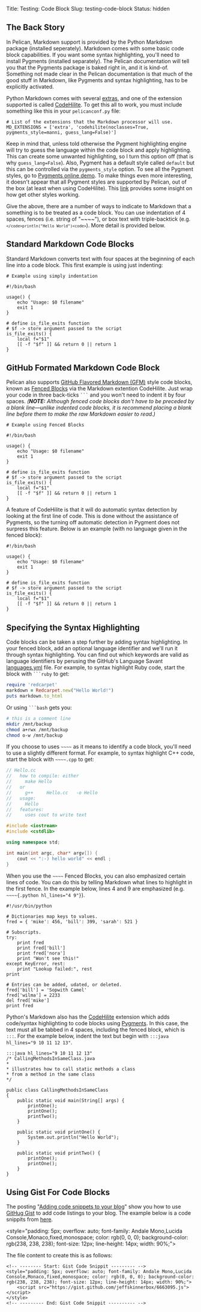 Title: Testing: Code Block
Slug: testing-code-block
Status: hidden

## The Back Story
In Pelican, Markdown support is provided by the Python Markdown package (installed seperately).
Markdown comes with some basic code block capabilities.
If you want some syntax highlighting, you'll need to install Pygments (installed separately).
The Pelican documentation will tell you that the Pygments package is baked right in,
and it is kind-of.
Something not made clear in the Pelican documentation is that
much of the good stuff in Markdown, like Pygments and syntax highlighting, has to be explicitly activated. 

Python Markdown comes with several [extras][10], and one of the extension supported is called [CodeHilite][11].
To get this all to work, you must include something like this in your `pelicanconf.py` file:

```
# List of the extensions that the Markdown processor will use.
MD_EXTENSIONS = ['extra', 'codehilite(noclasses=True, pygments_style=manni, guess_lang=False)']
```

Keep in mind that, unless told otherwise
the Pygment highlighting engine will try to guess the language within the code block
and apply highlighting.
This can create some unwanted highlighting, so I turn this option off
(that is why `guess_lang=False`).
Also, Pygment has a default style called `default` but this can be controlled via
the `pygments_style` option.
To see all the Pygment styles, go to [Pygments online demo][12].
To make things even more interesting,
it doesn't appear that all Pygment styles are supported by Pelican,
out of the box (at least when using CodeHilite).
This [link][13] provides some insight on how get other styles working.

Give the above, there are a number of ways to indicate to
Markdown that a something is to be treated as a code block.
You can use indentation of 4 spaces, fences (i.e. string of "~~~~"),
or box text with triple-backtick (e.g. <code>```</code>println("Hello World")<code>```</code>).
More detail is provided below.

## Standard Markdown Code Blocks
Standard Markdown converts text with four spaces at the beginning of each line into a code block.
This first example is using just indenting:

    # Example using simply indentation
    
    #!/bin/bash
    
    usage() {
	    echo "Usage: $0 filename"
	    exit 1
    }
     
    # define is_file_exits function 
    # $f -> store argument passed to the script
    is_file_exits() {
	    local f="$1"
	    [[ -f "$f" ]] && return 0 || return 1
    }

## GitHub Formated Markdown Code Block
Pelican also supports [GitHub Flavored Markdown (GFM)][08] style code blocks,
known as [Fenced Blocks][09] via the Markdown extention CodeHilite.
Just wrap your code in three back-ticks <code>```</code> and you won't need to indent it by four spaces.
_(**NOTE:** Although fenced code blocks don't have to be preceded by a blank line—unlike indented code blocks, it is recommend placing a blank line before them to make the raw Markdown easier to read.)_

```
# Example using Fenced Blocks

#!/bin/bash
    
usage() {
    echo "Usage: $0 filename"
    exit 1
}
     
# define is_file_exits function 
# $f -> store argument passed to the script
is_file_exits() {
    local f="$1"
    [[ -f "$f" ]] && return 0 || return 1
}
```

A feature of CodeHilite is that it will do automatic syntax detection by looking at the first line of code.
This is done without the assistance of Pygments, so the turning off automatic detection in Pygment
does not surpress this feature.
Below is an example (with no language given in the fenced block):

```
#!/bin/bash
    
usage() {
    echo "Usage: $0 filename"
    exit 1
}
     
# define is_file_exits function 
# $f -> store argument passed to the script
is_file_exits() {
    local f="$1"
    [[ -f "$f" ]] && return 0 || return 1
}
```

## Specifying the Syntax Highlighting
Code blocks can be taken a step further by adding syntax highlighting.
In your fenced block, add an optional language identifier and we'll run it through syntax highlighting.
You can find out which keywords are valid as language identifiers by
perusing the GitHub's Language Savant [languages.yml][10] file.
For example, to syntax highlight Ruby code, start the block with <code>```ruby</code> to get:

```ruby
require 'redcarpet'
markdown = Redcarpet.new("Hello World!")
puts markdown.to_html
```

Or using  <code>```bash</code> gets you:

```bash
# this is a comment line
mkdir /mnt/backup
chmod a+rwx /mnt/backup
chmod o-w /mnt/backup
```

If you choose to uses `~~~~` as it means to identify a code block,
you'll need to use a slightly different format.
For example, to syntax highlight C++ code, start the block with `~~~~.cpp` to get:

~~~~.cpp
// Hello.cc
//   how to compile: either  
//     make Hello
//   or  
//     g++     Hello.cc   -o Hello
//   usage:
//     Hello
//   features:
//     uses cout to write text

#include <iostream>
#include <cstdlib>

using namespace std;

int main(int argc, char* argv[]) {
    cout << ":-) hello world" << endl ;
}
~~~~ 

When you use the `~~~~` Fenced Blocks, you can also emphasized certain lines of code.
You can do this by telling Markdown what lines to highlight in the first fence.
In the example below, lines 4 and 9 are emphasized (e.g. `~~~~{.python hl_lines="4 9"}`).

~~~~{.python hl_lines="4 9"}
#!/usr/bin/python

# Dictionaries map keys to values.
fred = { 'mike': 456, 'bill': 399, 'sarah': 521 }

# Subscripts.
try:
    print fred
    print fred['bill']
    print fred['nora']
    print "Won't see this!"
except KeyError, rest:
    print "Lookup failed:", rest
print

# Entries can be added, udated, or deleted.
fred['bill'] = 'Sopwith Camel'
fred['wilma'] = 2233
del fred['mike']
print fred
~~~~

Python's Markdown also has the [CodeHilite][03] extension which adds code/syntax
highlighting to code blocks using [Pygments][04].
In this case, the text must all be tabbed in 4 spaces, including the fenced block, which is `:::`.
For the example below, indent the text but begin with `:::java hl_lines="9 10 11 12 13"`.

    :::java hl_lines="9 10 11 12 13"
    /* CallingMethodsInSameClass.java
    *
    * illustrates how to call static methods a class
    * from a method in the same class
    */

    public class CallingMethodsInSameClass
    {
	    public static void main(String[] args) {
		    printOne();
		    printOne();
		    printTwo();
	    }

	    public static void printOne() {
		    System.out.println("Hello World");
	    }

	    public static void printTwo() {
		    printOne();
		    printOne();
	    }
    }

## Using Gist For Code Blocks
The posting "[Adding code snippets to your blog][05]"
show you how to use [GitHug Gist][06] to add code listings to your blog.
The example below is a code snippits from [here][07].

<!-- -------- Start: Gist Code Snippit --------- --> 
<style="padding: 5px; overflow: auto; font-family: Andale Mono,Lucida Console,Monaco,fixed,monospace; color: rgb(0, 0, 0); background-color: rgb(238, 238, 238); font-size: 12px; line-height: 14px; width: 90%;">
    <script src="https://gist.github.com/jeffskinnerbox/6663095.js"></script>
</style>
<!-- --------- End: Gist Code Snippit ---------- --> 

The file content to create this is as follows:

```
<!-- -------- Start: Gist Code Snippit --------- --> 
<style="padding: 5px; overflow: auto; font-family: Andale Mono,Lucida Console,Monaco,fixed,monospace; color: rgb(0, 0, 0); background-color: rgb(238, 238, 238); font-size: 12px; line-height: 14px; width: 90%;">
    <script src="https://gist.github.com/jeffskinnerbox/6663095.js"></script>
</style>
<!-- --------- End: Gist Code Snippit ---------- --> 
```



[01]:http://pythonhosted.org//Markdown/
[02]:http://pythonhosted.org//Markdown/extensions/fenced_code_blocks.html
[03]:http://pythonhosted.org//Markdown/extensions/code_hilite.html
[04]:http://pygments.org/
[05]:http://www.restlessprogrammer.com/2013/02/adding-code-snippets-to-your-blog.html
[06]:https://gist.github.com/
[07]:https://gist.github.com/jeffskinnerbox/6663095
[08]:https://help.github.com/articles/github-flavored-markdown
[09]:https://help.github.com/articles/github-flavored-markdown#fenced-code-blocks
[10]:https://github.com/github/linguist/blob/master/lib/linguist/languages.yml
[10]:http://pythonhosted.org/Markdown/extensions/extra.html
[11]:https://pythonhosted.org/Markdown/extensions/code_hilite.html
[12]:http://pygments.org/demo/
[13]:http://docs.getpelican.com/en/3.3.0/faq.html#i-m-creating-my-own-theme-how-do-i-use-pygments-for-syntax-highlighting
[14]:
[15]:
